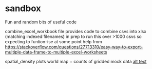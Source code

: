 # sandbox
Fun and random bits of useful code

combine_excel_workbook file provides code to combine csvs into xlsx (matching indexed filenames)
  in prep to run this over >1000 csvs so expecting to funtion-ise at some point
  help from https://stackoverflow.com/questions/27713310/easy-way-to-export-multiple-data-frame-to-multiple-excel-worksheets

spatial_density plots world map + counts of gridded mock data
[alt text](/spatial_density/test_map.png?raw=true)